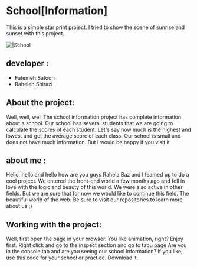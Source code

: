 # School[Information]


This is a simple star print project.
I tried to show the scene of sunrise and sunset with this project.

![|School](https://clipart-library.com/2023/z_jun-p11-My-school.jpg)



## developer :

- Fatemeh Satoori
- Raheleh Shirazi






## About the project:

Well, well, well
The school information project has complete information about a school.
Our school has several students that we are going to calculate the scores of each student.
Let's say how much is the highest and lowest and get the average score of each class.
Our school is small and does not have much information. But I would be happy if you visit it



## about me :

Hello, hello and hello
how are you guys
Rahela Baz and I teamed up to do a cool project.
We entered the front-end world a few months ago and fell in love with the logic and beauty of this world.
We were also active in other fields. But we are sure that for now we would like to continue this field.
The beautiful world of the web.
Be sure to visit our repositories to learn more about us ;)



## Working with the project:

Well, first open the page in your browser.
You like animation, right?
Enjoy first.
Right click and go to the inspect section and go to tabu page
Are you in the console tab and are you seeing our school information?
If you like, use this code for your school or practice. Download it.

